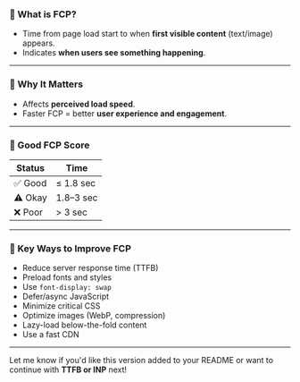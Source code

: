 ### 🔹 What is FCP?

- Time from page load start to when **first visible content** (text/image) appears.
- Indicates **when users see something happening**.

---

### 🔹 Why It Matters

- Affects **perceived load speed**.
- Faster FCP = better **user experience and engagement**.

---

### 🔹 Good FCP Score

| Status         | Time           |
|----------------|----------------|
| ✅ Good        | ≤ 1.8 sec      |
| ⚠️ Okay        | 1.8–3 sec      |
| ❌ Poor        | > 3 sec        |

---

### 🔹 Key Ways to Improve FCP

- Reduce server response time (TTFB)
- Preload fonts and styles
- Use `font-display: swap`
- Defer/async JavaScript
- Minimize critical CSS
- Optimize images (WebP, compression)
- Lazy-load below-the-fold content
- Use a fast CDN

---

Let me know if you'd like this version added to your README or want to continue with **TTFB or INP** next!
